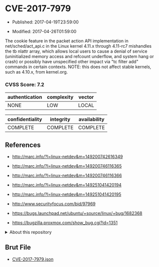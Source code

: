 # CVE-2017-7979

- Published: 2017-04-19T23:59:00

- Modified: 2017-04-26T01:59:00

The cookie feature in the packet action API implementation in net/sched/act_api.c in the Linux kernel 4.11.x through 4.11-rc7 mishandles the tb nlattr array, which allows local users to cause a denial of service (uninitialized memory access and refcount underflow, and system hang or crash) or possibly have unspecified other impact via "tc filter add" commands in certain contexts. NOTE: this does not affect stable kernels, such as 4.10.x, from kernel.org.

### CVSS Score: **7.2**

| authentication | complexity | vector |
| --- | --- | --- |
| NONE | LOW | LOCAL |

| confidentiality | integrity | availability |
| --- | --- | --- |
| COMPLETE | COMPLETE | COMPLETE |

## References

* http://marc.info/?l=linux-netdev&m=149200742616349

* http://marc.info/?l=linux-netdev&m=149200746116365

* http://marc.info/?l=linux-netdev&m=149200746116366

* http://marc.info/?l=linux-netdev&m=149251041420194

* http://marc.info/?l=linux-netdev&m=149251041420195

* http://www.securityfocus.com/bid/97969

* https://bugs.launchpad.net/ubuntu/+source/linux/+bug/1682368

* https://bugzilla.proxmox.com/show_bug.cgi?id=1351

<details>
<summary>About this repository</summary> 

  This repository is part of the project [Live Hack CVE](https://github.com/Live-Hack-CVE). Main website can be found [www.live-hack.org](https://www.live-hack.org) 
  
  Made by [Sn0wAlice](https://github.com/Sn0wAlice) for the people that care about security and need to have a feed of the latest CVEs. Hope you enjoy it, don't forget to star the repo and follow me on [Twitter](https://twitter.com/Sn0wAlice) and [Github](https://github.com/Sn0wAlice). And that is my [personnal website](https://www.alice-snow.me/)

  - [Home Page](https://github.com/Live-Hack-CVE)
  - [Framework](https://github.com/Live-Hack-CVE/cve-framework)
  - [CVE database](https://github.com/Live-Hack-CVE/full_database)
  - [Changelog](https://github.com/Live-Hack-CVE/Changelog)
</details>

## Brut File

* [CVE-2017-7979.json](https://raw.githubusercontent.com/Live-Hack-CVE/full_database/main/cves/2017/CVE-2017-7979.json)

